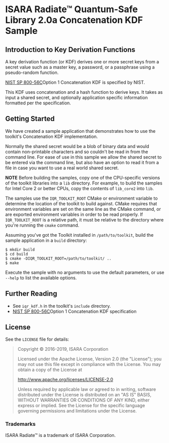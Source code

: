 # ISARA Radiate™ Quantum-Safe Library 2.0a Concatenation KDF Sample

## Introduction to Key Derivation Functions

A key derivation function (or KDF) derives one or more secret keys from a
secret value such as a master key, a password, or a passphrase using a
pseudo-random function.

[NIST SP 800-56C](http://dx.doi.org/10.6028/NIST.SP.800-56Cr1)Option 1
Concatenation KDF is specified by NIST.

This KDF uses concatenation and a hash function to derive keys. It takes as
input a shared secret, and optionally application specific information
formatted per the specification.

## Getting Started

We have created a sample application that demonstrates how to use the
toolkit's Concatenation KDF implementation.

Normally the shared secret would be a blob of binary data and would contain
non-printable characters and so couldn't be read in from the command line.
For ease of use in this sample we allow the shared secret to be entered via
the command line, but also have an option to read it from a file in case you
want to use a real world shared secret.

**NOTE**
Before building the samples, copy one of the CPU-specific versions of the
toolkit libraries into a `lib` directory. For example, to build the samples
for Intel Core 2 or better CPUs, copy the contents of `lib_core2` into `lib`.

The samples use the `IQR_TOOLKIT_ROOT` CMake or environment variable to
determine the location of the toolkit to build against. CMake requires that
environment variables are set on the same line as the CMake command, or are
exported environment variables in order to be read properly. If
`IQR_TOOLKIT_ROOT` is a relative path, it must be relative to the directory
where you're running the `cmake` command.

Assuming you've got the Toolkit installed in `/path/to/toolkit`, build the
sample application in a `build` directory:

```
$ mkdir build
$ cd build
$ cmake -DIQR_TOOLKIT_ROOT=/path/to/toolkit/ ..
$ make
```

Execute the sample with no arguments to use the default parameters, or use
`--help` to list the available options.

## Further Reading

* See `iqr_kdf.h` in the toolkit's `include` directory.
* [NIST SP 800-56C](http://dx.doi.org/10.6028/NIST.SP.800-56Cr1)Option 1
  Concatenation KDF specification

## License

See the `LICENSE` file for details:

> Copyright © 2016-2019, ISARA Corporation
> 
> Licensed under the Apache License, Version 2.0 (the "License");
> you may not use this file except in compliance with the License.
> You may obtain a copy of the License at
> 
> http://www.apache.org/licenses/LICENSE-2.0
> 
> Unless required by applicable law or agreed to in writing, software
> distributed under the License is distributed on an "AS IS" BASIS,
> WITHOUT WARRANTIES OR CONDITIONS OF ANY KIND, either express or implied.
> See the License for the specific language governing permissions and
> limitations under the License.

### Trademarks

ISARA Radiate™ is a trademark of ISARA Corporation.
